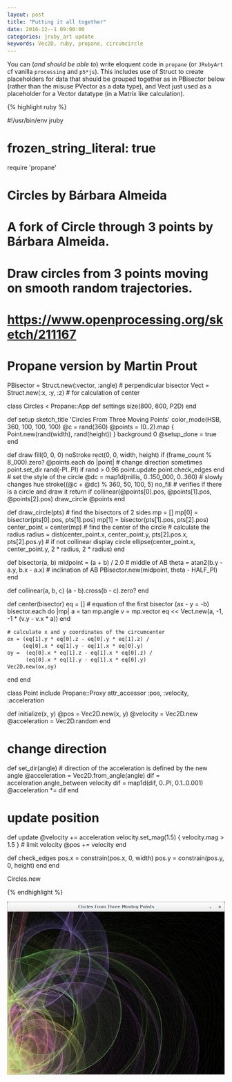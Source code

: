 ```yaml
---
layout: post
title: "Putting it all together"
date: 2016-12--1 09:00:00
categories: jruby_art update
keywords: Vec2D, ruby, propane, circumcircle
---
```

You can (_and should be able to_) write eloquent code in `propane` (or `JRubyArt` cf vanilla `processing` and `p5*js`). This includes use of Struct to create placeholders for data that should be grouped together as in PBisector below (rather than the misuse PVector as a data type), and Vect just used as a placeholder for a Vector datatype (in a Matrix like calculation).

{% highlight ruby %}

#!/usr/bin/env jruby
# frozen_string_literal: true
require 'propane'

# Circles by Bárbara Almeida
#  A fork of Circle through 3 points by Bárbara Almeida.
# Draw circles from 3 points moving on smooth random trajectories.
# https://www.openprocessing.org/sketch/211167

# Propane version by Martin Prout
PBisector = Struct.new(:vector, :angle) # perpendicular bisector
Vect = Struct.new(:x, :y, :z) # for calculation of center

class Circles < Propane::App
  def settings
    size(800, 600, P2D)
  end

  def setup
    sketch_title 'Circles From Three Moving Points'
    color_mode(HSB, 360, 100, 100, 100)
    @c = rand(360)
    @points = (0..2).map { Point.new(rand(width), rand(height)) }
    background 0
    @setup_done = true
  end

  def draw
    fill(0, 0, 0)
    noStroke
    rect(0, 0, width, height) if (frame_count % 8_000).zero?
    @points.each do |point|
      # change direction sometimes
      point.set_dir rand(-PI..PI) if rand > 0.96
      point.update
      point.check_edges
    end
    # set the style of the circle
    @dc = map1d(millis, 0..150_000, 0..360) # slowly changes hue
    stroke((@c + @dc) % 360, 50, 100, 5)
    no_fill
    # verifies if there is a circle and draw it
    return if collinear(@points[0].pos, @points[1].pos, @points[2].pos)
    draw_circle @points
  end

  def draw_circle(pts)
    # find the bisectors of 2 sides
    mp = []
    mp[0] = bisector(pts[0].pos, pts[1].pos)
    mp[1] = bisector(pts[1].pos, pts[2].pos)
    center_point = center(mp) # find the center of the circle
    # calculate the radius
    radius = dist(center_point.x, center_point.y, pts[2].pos.x, pts[2].pos.y)
    # if not collinear display circle
    ellipse(center_point.x, center_point.y, 2 * radius, 2 * radius)
  end

  def bisector(a, b)
    midpoint = (a + b) / 2.0 # middle of AB
    theta = atan2(b.y - a.y, b.x - a.x) # inclination of AB
    PBisector.new(midpoint, theta - HALF_PI)
  end

  def collinear(a, b, c)
    (a - b).cross(b - c).zero?
  end

  def center(bisector)
    eq = []
    # equation of the first bisector (ax - y =  -b)
    bisector.each do |mp|
      a = tan mp.angle
      v = mp.vector
      eq << Vect.new(a, -1, -1 * (v.y - v.x * a))
    end

    # calculate x and y coordinates of the circumcenter
    ox = (eq[1].y * eq[0].z - eq[0].y * eq[1].z) /
         (eq[0].x * eq[1].y - eq[1].x * eq[0].y)
    oy =  (eq[0].x * eq[1].z - eq[1].x * eq[0].z) /
          (eq[0].x * eq[1].y - eq[1].x * eq[0].y)
    Vec2D.new(ox,oy)
  end
end

class Point
  include Propane::Proxy
  attr_accessor :pos, :velocity, :acceleration

  def initialize(x, y)
    @pos = Vec2D.new(x, y)
    @velocity = Vec2D.new
    @acceleration = Vec2D.random
  end

  # change direction
  def set_dir(angle)
    # direction of the acceleration is defined by the new angle
    @acceleration = Vec2D.from_angle(angle)
    dif = acceleration.angle_between velocity
    dif = map1d(dif, 0..PI, 0.1..0.001)
    @acceleration *= dif
  end

  # update position
  def update
    @velocity += acceleration
    velocity.set_mag(1.5) { velocity.mag > 1.5 } # limit velocity
    @pos += velocity
  end

  def check_edges
    pos.x = constrain(pos.x, 0, width)
    pos.y = constrain(pos.y, 0, height)
  end
end

Circles.new

{% endhighlight %}

<img src="/assets/circles.png" />

